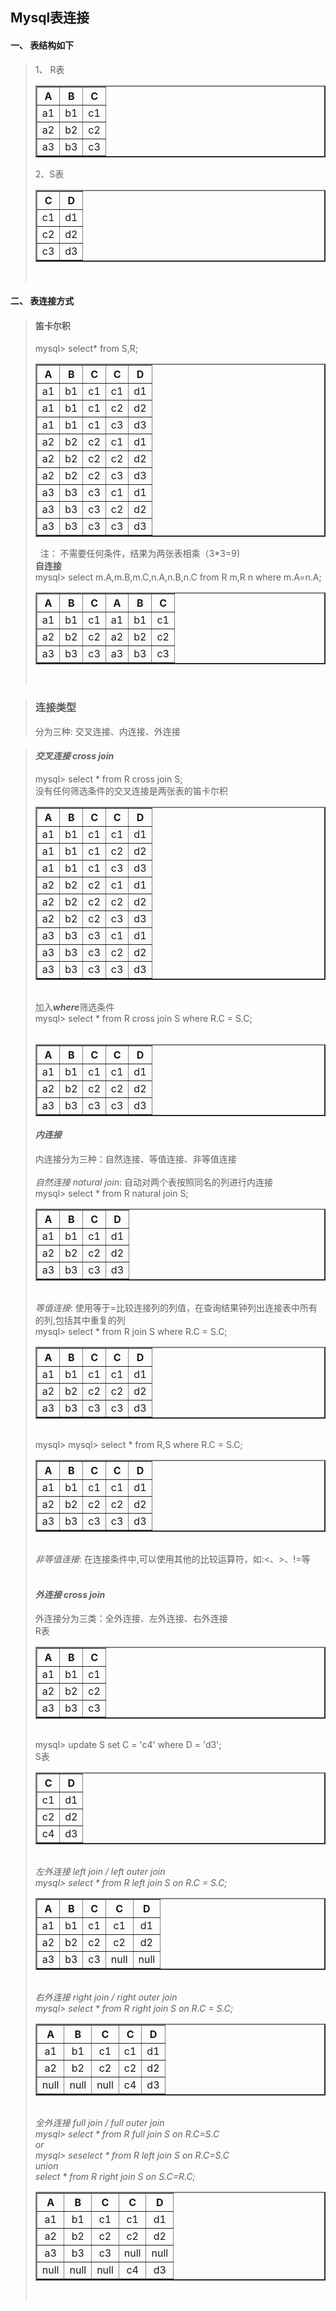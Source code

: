 ## Mysql表连接
#### 一、 表结构如下
> <span>1、 R表</span> <table border="2" width=200px style="text-align: center"><tr><th>A</th><th>B</th><th>C</th></tr><tr><td>a1</td><td>b1</td><td>c1</td></tr><tr><td>a2</td><td>b2</td><td>c2</td></tr><tr><td>a3</td><td>b3</td><td>c3</td></tr> </table>
> 2、S表 <table border="2" width=200px style="text-align: center;"><tr><th>C</th><th>D</th></tr><tr><td>c1</td><td>d1</td></tr><tr><td>c2</td><td>d2</td></tr><tr><td>c3</td><td>d3</td></tr></table>
> &nbsp;

#### 二、 表连接方式
> #### 笛卡尔积 
> mysql> select* from S,R;  <table width=80% border="2" style="text-align:center; min-width: 400px; max-width: 800px">
    <tr><th>A</th><th>B</th><th>C</th><th>C</th><th>D</th></tr>
    <tr><td>a1</td><td>b1</td><td>c1</td><td>c1</td><td>d1</td></tr>
    <tr><td>a1</td><td>b1</td><td>c1</td><td>c2</td><td>d2</td></tr>
    <tr><td>a1</td><td>b1</td><td>c1</td><td>c3</td><td>d3</td></tr>
    <tr><td>a2</td><td>b2</td><td>c2</td><td>c1</td><td>d1</td></tr>
    <tr><td>a2</td><td>b2</td><td>c2</td><td>c2</td><td>d2</td></tr>
    <tr><td>a2</td><td>b2</td><td>c2</td><td>c3</td><td>d3</td></tr>
    <tr><td>a3</td><td>b3</td><td>c3</td><td>c1</td><td>d1</td></tr>
    <tr><td>a3</td><td>b3</td><td>c3</td><td>c2</td><td>d2</td></tr>
    <tr><td>a3</td><td>b3</td><td>c3</td><td>c3</td><td>d3</td></tr>
    </table>
    &nbsp; 注： 不需要任何条件，结果为两张表相乘（3*3=9)  
    <b>自连接</b>   
  mysql> select m.A,m.B,m.C,n.A,n.B,n.C from R m,R n where m.A=n.A;  <table width=80% border="2" style="text-align:center; min-width: 400px; max-width: 800px">
    <tr><th>A</th><th>B</th><th>C</th><th>A</th><th>B</th><th>C</th></tr>
    <tr><td>a1</td><td>b1</td><td>c1</td><td>a1</td><td>b1</td><td>c1</td></tr>
    <tr><td>a2</td><td>b2</td><td>c2</td><td>a2</td><td>b2</td><td>c2</td></tr>
    <tr><td>a3</td><td>b3</td><td>c3</td><td>a3</td><td>b3</td><td>c3</td></tr>
    </table>
    &nbsp;


> ### 连接类型  
> 分为三种: 交叉连接、内连接、外连接  


> #### <em>交叉连接 cross join</em>  
> mysql> select * from R cross join S;  
    没有任何筛选条件的交叉连接是两张表的笛卡尔积  <table width=80% border="2" style="text-align:center; min-width: 400px; max-width: 800px">
        <tr><th>A</th><th>B</th><th>C</th><th>C</th><th>D</th></tr>
        <tr><td>a1</td><td>b1</td><td>c1</td><td>c1</td><td>d1</td></tr>
        <tr><td>a1</td><td>b1</td><td>c1</td><td>c2</td><td>d2</td></tr>
        <tr><td>a1</td><td>b1</td><td>c1</td><td>c3</td><td>d3</td></tr>
        <tr><td>a2</td><td>b2</td><td>c2</td><td>c1</td><td>d1</td></tr>
        <tr><td>a2</td><td>b2</td><td>c2</td><td>c2</td><td>d2</td></tr>
        <tr><td>a2</td><td>b2</td><td>c2</td><td>c3</td><td>d3</td></tr>
        <tr><td>a3</td><td>b3</td><td>c3</td><td>c1</td><td>d1</td></tr>
        <tr><td>a3</td><td>b3</td><td>c3</td><td>c2</td><td>d2</td></tr>
        <tr><td>a3</td><td>b3</td><td>c3</td><td>c3</td><td>d3</td></tr>
        </table>  
    加入<b><em>where</em></b>筛选条件  
    mysql> select * from R cross join S where R.C = S.C;   
        &nbsp;
        <table width=80% border="2" style="text-align:center;min-width: 400px; max-width: 800px">
        <tr><th>A</th><th>B</th><th>C</th><th>C</th><th>D</th></tr>
        <tr><td>a1</td><td>b1</td><td>c1</td><td>c1</td><td>d1</td></tr>
        <tr><td>a2</td><td>b2</td><td>c2</td><td>c2</td><td>d2</td></tr>
        <tr><td>a3</td><td>b3</td><td>c3</td><td>c3</td><td>d3</td></tr>
        </table>  
> #### <em>内连接</em>  
> 内连接分为三种：自然连接、等值连接、非等值连接   
    &nbsp;  
    <em>自然连接 natural join</em>: 自动对两个表按照同名的列进行内连接  
    mysql>  select * from R natural join S; <table width=80% border="2" style="text-align:center;min-width: 400px; max-width: 800px">
        <tr><th>A</th><th>B</th><th>C</th><th>D</th></tr>
        <tr><td>a1</td><td>b1</td><td>c1</td><td>d1</td></tr>
        <tr><td>a2</td><td>b2</td><td>c2</td><td>d2</td></tr>
        <tr><td>a3</td><td>b3</td><td>c3</td><td>d3</td></tr>
    </table>  <br> 
    <em>等值连接</em>: 使用等于=比较连接列的列值，在查询结果钟列出连接表中所有的列,包括其中重复的列<br> 
    mysql> select * from R join S where R.C = S.C; <table width=80% border="2" style="text-align:center;min-width: 400px; max-width: 800px">
        <tr><th>A</th><th>B</th><th>C</th><th>C</th><th>D</th></tr>
        <tr><td>a1</td><td>b1</td><td>c1</td><td>c1</td><td>d1</td></tr>
        <tr><td>a2</td><td>b2</td><td>c2</td><td>c2</td><td>d2</td></tr>
        <tr><td>a3</td><td>b3</td><td>c3</td><td>c3</td><td>d3</td></tr>
        </table> <br>
    mysql> mysql> select * from R,S where R.C = S.C; <table width=80% border="2" style="text-align:center;min-width: 400px; max-width: 800px">
        <tr><th>A</th><th>B</th><th>C</th><th>C</th><th>D</th></tr>
        <tr><td>a1</td><td>b1</td><td>c1</td><td>c1</td><td>d1</td></tr>
        <tr><td>a2</td><td>b2</td><td>c2</td><td>c2</td><td>d2</td></tr>
        <tr><td>a3</td><td>b3</td><td>c3</td><td>c3</td><td>d3</td></tr>
        </table> <br>
    <em>非等值连接</em>: 在连接条件中,可以使用其他的比较运算符，如:<、>、!=等<br><br>
> #### <em>外连接 cross join</em>
> 外连接分为三类：全外连接、左外连接、右外连接<br>
    R表</span> <table border="2" width=200px style="text-align: center"><tr><th>A</th><th>B</th><th>C</th></tr><tr><td>a1</td><td>b1</td><td>c1</td></tr><tr><td>a2</td><td>b2</td><td>c2</td></tr><tr><td>a3</td><td>b3</td><td>c3</td></tr> </table>  
    mysql> update S set C = 'c4' where D = 'd3';  
    S表 <table border="2" width=200px style="text-align: center;"><tr><th>C</th><th>D</th></tr><tr><td>c1</td><td>d1</td></tr><tr><td>c2</td><td>d2</td></tr><tr><td>c4</td><td>d3</td></tr></table>
    <br><em>左外连接  left join / left outer join<em><br>
    mysql> select * from R left join S on R.C = S.C; <table width=80% border="2" style="text-align:center;min-width: 400px; max-width: 800px">
        <tr><th>A</th><th>B</th><th>C</th><th>C</th><th>D</th></tr>
        <tr><td>a1</td><td>b1</td><td>c1</td><td>c1</td><td>d1</td></tr>
        <tr><td>a2</td><td>b2</td><td>c2</td><td>c2</td><td>d2</td></tr>
        <tr><td>a3</td><td>b3</td><td>c3</td><td>null</td><td>null</td></tr>
    </table><br>
    <em>右外连接 right join / right outer join<em>  
    mysql>  select * from R right join S on R.C = S.C;<table width=80% border="2" style="text-align:center;min-width: 400px; max-width: 800px">
        <tr><th>A</th><th>B</th><th>C</th><th>C</th><th>D</th></tr>
        <tr><td>a1</td><td>b1</td><td>c1</td><td>c1</td><td>d1</td></tr>
        <tr><td>a2</td><td>b2</td><td>c2</td><td>c2</td><td>d2</td></tr>
        <tr><td>null</td><td>null</td><td>null</td><td>c4</td><td>d3</td></tr>
    </table><br>
    <em> 全外连接 full join / full outer join<em>  
    mysql> select * from R full join S on R.C=S.C  
    or  
    mysql> seselect * from R left join S on R.C=S.C  
    union  
    select * from R right join S on S.C=R.C;<table width=80% border="2" style="text-align:center;min-width: 400px; max-width: 800px">
        <tr><th>A</th><th>B</th><th>C</th><th>C</th><th>D</th></tr>
        <tr><td>a1</td><td>b1</td><td>c1</td><td>c1</td><td>d1</td></tr>
        <tr><td>a2</td><td>b2</td><td>c2</td><td>c2</td><td>d2</td></tr>
        <tr><td>a3</td><td>b3</td><td>c3</td><td>null</td><td>null</td></tr>
        <tr><td>null</td><td>null</td><td>null</td><td>c4</td><td>d3</td></tr>
    </table><br>

   






    





  











